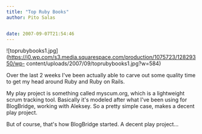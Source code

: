 ```yaml
---
title: "Top Ruby Books"
author: Pito Salas


date: 2007-09-07T21:54:46
---
```




![toprubybooks1.jpg](https://i0.wp.com/s3.media.squarespace.com/production/1075723/12829350/wp-
content/uploads/2007/09/toprubybooks1.jpg?w=584)

Over the last 2 weeks I've been actually able to carve out some quality time
to get my head around Ruby and Ruby on Rails.

My play project is something called myscum.org, which is a lightweight scrum
tracking tool. Basically it's modeled after what I've been using for
BlogBridge, working with Aleksey. So a pretty simple case, makes a decent play
project.

But of course, that's how BlogBridge started. A decent play project…


